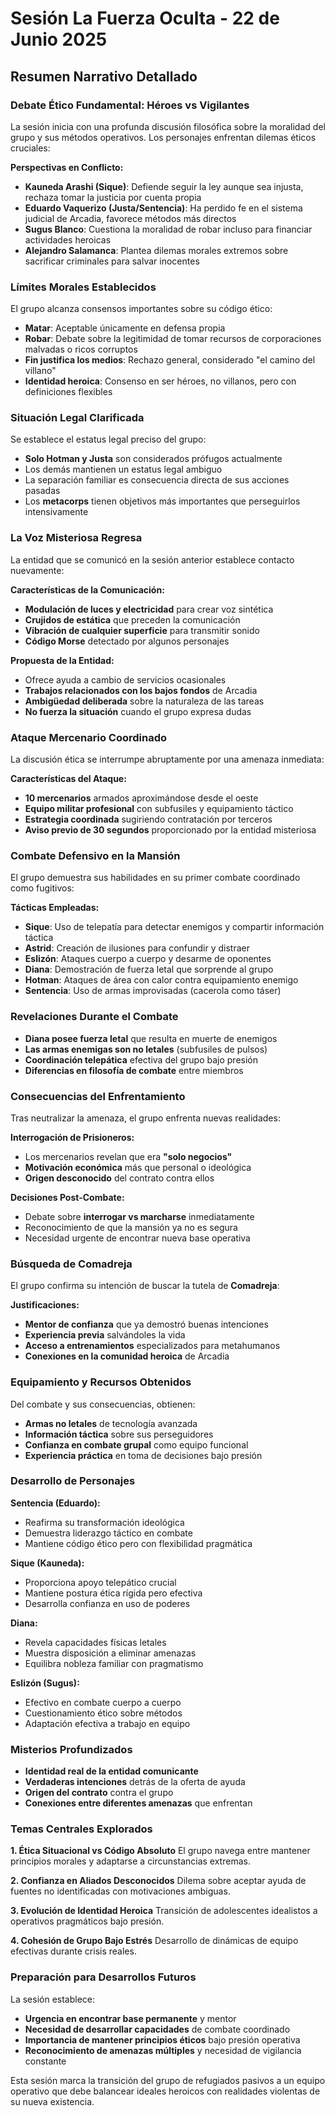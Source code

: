 # Sesión La Fuerza Oculta - 22 de Junio 2025

## Resumen Narrativo Detallado

### **Debate Ético Fundamental: Héroes vs Vigilantes**
La sesión inicia con una profunda discusión filosófica sobre la moralidad del grupo y sus métodos operativos. Los personajes enfrentan dilemas éticos cruciales:

**Perspectivas en Conflicto:**
- **Kauneda Arashi (Sique)**: Defiende seguir la ley aunque sea injusta, rechaza tomar la justicia por cuenta propia
- **Eduardo Vaquerizo (Justa/Sentencia)**: Ha perdido fe en el sistema judicial de Arcadia, favorece métodos más directos
- **Sugus Blanco**: Cuestiona la moralidad de robar incluso para financiar actividades heroicas
- **Alejandro Salamanca**: Plantea dilemas morales extremos sobre sacrificar criminales para salvar inocentes

### **Límites Morales Establecidos**
El grupo alcanza consensos importantes sobre su código ético:
- **Matar**: Aceptable únicamente en defensa propia
- **Robar**: Debate sobre la legitimidad de tomar recursos de corporaciones malvadas o ricos corruptos
- **Fin justifica los medios**: Rechazo general, considerado "el camino del villano"
- **Identidad heroica**: Consenso en ser héroes, no villanos, pero con definiciones flexibles

### **Situación Legal Clarificada**
Se establece el estatus legal preciso del grupo:
- **Solo Hotman y Justa** son considerados prófugos actualmente
- Los demás mantienen un estatus legal ambiguo
- La separación familiar es consecuencia directa de sus acciones pasadas
- Los **metacorps** tienen objetivos más importantes que perseguirlos intensivamente

### **La Voz Misteriosa Regresa**
La entidad que se comunicó en la sesión anterior establece contacto nuevamente:

**Características de la Comunicación:**
- **Modulación de luces y electricidad** para crear voz sintética
- **Crujidos de estática** que preceden la comunicación
- **Vibración de cualquier superficie** para transmitir sonido
- **Código Morse** detectado por algunos personajes

**Propuesta de la Entidad:**
- Ofrece ayuda a cambio de servicios ocasionales
- **Trabajos relacionados con los bajos fondos** de Arcadia
- **Ambigüedad deliberada** sobre la naturaleza de las tareas
- **No fuerza la situación** cuando el grupo expresa dudas

### **Ataque Mercenario Coordinado**
La discusión ética se interrumpe abruptamente por una amenaza inmediata:

**Características del Ataque:**
- **10 mercenarios** armados aproximándose desde el oeste
- **Equipo militar profesional** con subfusiles y equipamiento táctico
- **Estrategia coordinada** sugiriendo contratación por terceros
- **Aviso previo de 30 segundos** proporcionado por la entidad misteriosa

### **Combate Defensivo en la Mansión**
El grupo demuestra sus habilidades en su primer combate coordinado como fugitivos:

**Tácticas Empleadas:**
- **Sique**: Uso de telepatía para detectar enemigos y compartir información táctica
- **Astrid**: Creación de ilusiones para confundir y distraer
- **Eslizón**: Ataques cuerpo a cuerpo y desarme de oponentes
- **Diana**: Demostración de fuerza letal que sorprende al grupo
- **Hotman**: Ataques de área con calor contra equipamiento enemigo
- **Sentencia**: Uso de armas improvisadas (cacerola como táser)

### **Revelaciones Durante el Combate**
- **Diana posee fuerza letal** que resulta en muerte de enemigos
- **Las armas enemigas son no letales** (subfusiles de pulsos)
- **Coordinación telepática** efectiva del grupo bajo presión
- **Diferencias en filosofía de combate** entre miembros

### **Consecuencias del Enfrentamiento**
Tras neutralizar la amenaza, el grupo enfrenta nuevas realidades:

**Interrogación de Prisioneros:**
- Los mercenarios revelan que era **"solo negocios"**
- **Motivación económica** más que personal o ideológica
- **Origen desconocido** del contrato contra ellos

**Decisiones Post-Combate:**
- Debate sobre **interrogar vs marcharse** inmediatamente
- Reconocimiento de que la mansión ya no es segura
- Necesidad urgente de encontrar nueva base operativa

### **Búsqueda de Comadreja**
El grupo confirma su intención de buscar la tutela de **Comadreja**:

**Justificaciones:**
- **Mentor de confianza** que ya demostró buenas intenciones
- **Experiencia previa** salvándoles la vida
- **Acceso a entrenamientos** especializados para metahumanos
- **Conexiones en la comunidad heroica** de Arcadia

### **Equipamiento y Recursos Obtenidos**
Del combate y sus consecuencias, obtienen:
- **Armas no letales** de tecnología avanzada
- **Información táctica** sobre sus perseguidores
- **Confianza en combate grupal** como equipo funcional
- **Experiencia práctica** en toma de decisiones bajo presión

### **Desarrollo de Personajes**

**Sentencia (Eduardo):**
- Reafirma su transformación ideológica
- Demuestra liderazgo táctico en combate
- Mantiene código ético pero con flexibilidad pragmática

**Sique (Kauneda):**
- Proporciona apoyo telepático crucial
- Mantiene postura ética rígida pero efectiva
- Desarrolla confianza en uso de poderes

**Diana:**
- Revela capacidades físicas letales
- Muestra disposición a eliminar amenazas
- Equilibra nobleza familiar con pragmatismo

**Eslizón (Sugus):**
- Efectivo en combate cuerpo a cuerpo
- Cuestionamiento ético sobre métodos
- Adaptación efectiva a trabajo en equipo

### **Misterios Profundizados**
- **Identidad real de la entidad comunicante**
- **Verdaderas intenciones** detrás de la oferta de ayuda
- **Origen del contrato** contra el grupo
- **Conexiones entre diferentes amenazas** que enfrentan

### **Temas Centrales Explorados**

**1. Ética Situacional vs Código Absoluto**
El grupo navega entre mantener principios morales y adaptarse a circunstancias extremas.

**2. Confianza en Aliados Desconocidos**
Dilema sobre aceptar ayuda de fuentes no identificadas con motivaciones ambiguas.

**3. Evolución de Identidad Heroica**
Transición de adolescentes idealistos a operativos pragmáticos bajo presión.

**4. Cohesión de Grupo Bajo Estrés**
Desarrollo de dinámicas de equipo efectivas durante crisis reales.

### **Preparación para Desarrollos Futuros**
La sesión establece:
- **Urgencia en encontrar base permanente** y mentor
- **Necesidad de desarrollar capacidades** de combate coordinado
- **Importancia de mantener principios éticos** bajo presión operativa
- **Reconocimiento de amenazas múltiples** y necesidad de vigilancia constante

Esta sesión marca la transición del grupo de refugiados pasivos a un equipo operativo que debe balancear ideales heroicos con realidades violentas de su nueva existencia.
